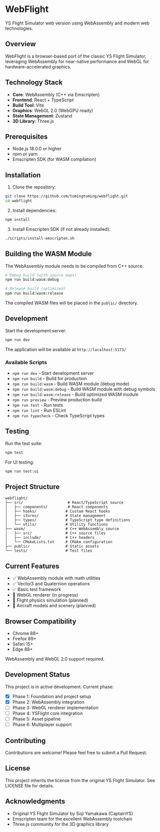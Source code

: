 # WebFlight

YS Flight Simulator web version using WebAssembly and modern web technologies.

## Overview

WebFlight is a browser-based port of the classic YS Flight Simulator, leveraging WebAssembly for near-native performance and WebGL for hardware-accelerated graphics.

## Technology Stack

- **Core**: WebAssembly (C++ via Emscripten)
- **Frontend**: React + TypeScript
- **Build Tool**: Vite
- **Graphics**: WebGL 2.0 (WebGPU ready)
- **State Management**: Zustand
- **3D Library**: Three.js

## Prerequisites

- Node.js 18.0.0 or higher
- npm or yarn
- Emscripten SDK (for WASM compilation)

## Installation

1. Clone the repository:
```bash
git clone https://github.com/tomingtoming/webflight.git
cd webflight
```

2. Install dependencies:
```bash
npm install
```

3. Install Emscripten SDK (if not already installed):
```bash
./scripts/install-emscripten.sh
```

## Building the WASM Module

The WebAssembly module needs to be compiled from C++ source:

```bash
# Debug build (with source maps)
npm run build:wasm:debug

# Release build (optimized)
npm run build:wasm:release
```

The compiled WASM files will be placed in the `public/` directory.

## Development

Start the development server:

```bash
npm run dev
```

The application will be available at `http://localhost:5173/`

### Available Scripts

- `npm run dev` - Start development server
- `npm run build` - Build for production
- `npm run build:wasm` - Build WASM module (debug mode)
- `npm run build:wasm:debug` - Build WASM module with debug symbols
- `npm run build:wasm:release` - Build optimized WASM module
- `npm run preview` - Preview production build
- `npm run test` - Run tests
- `npm run lint` - Run ESLint
- `npm run typecheck` - Check TypeScript types

## Testing

Run the test suite:

```bash
npm test
```

For UI testing:

```bash
npm run test:ui
```

## Project Structure

```
webflight/
├── src/                    # React/TypeScript source
│   ├── components/         # React components
│   ├── hooks/             # Custom React hooks
│   ├── stores/            # State management
│   ├── types/             # TypeScript type definitions
│   └── utils/             # Utility functions
├── wasm/                  # C++ WebAssembly source
│   ├── src/               # C++ source files
│   ├── include/           # C++ headers
│   └── CMakeLists.txt     # CMake configuration
├── public/                # Static assets
└── tests/                 # Test files
```

## Current Features

- ✅ WebAssembly module with math utilities
- ✅ Vector3 and Quaternion operations
- ✅ Basic test framework
- 🚧 WebGL renderer (in progress)
- 🚧 Flight physics simulation (planned)
- 🚧 Aircraft models and scenery (planned)

## Browser Compatibility

- Chrome 88+
- Firefox 89+
- Safari 15+
- Edge 88+

WebAssembly and WebGL 2.0 support required.

## Development Status

This project is in active development. Current phase:
- [x] Phase 1: Foundation and project setup
- [x] Phase 2: WebAssembly integration
- [ ] Phase 3: WebGL renderer implementation
- [ ] Phase 4: YSFlight core integration
- [ ] Phase 5: Asset pipeline
- [ ] Phase 6: Multiplayer support

## Contributing

Contributions are welcome! Please feel free to submit a Pull Request.

## License

This project inherits the license from the original YS Flight Simulator. See LICENSE file for details.

## Acknowledgments

- Original YS Flight Simulator by Soji Yamakawa (CaptainYS)
- Emscripten team for the excellent WebAssembly toolchain
- Three.js community for the 3D graphics library